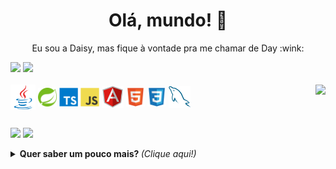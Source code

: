 <h1 align="center">Olá, mundo! 👋</h1> 


<p align="center">Eu sou a Daisy, mas fique à vontade pra me chamar de Day :wink:</p>

<div >
  <img height="170em" src="https://github-readme-stats.vercel.app/api?username=Day-Namite&theme=midnight-purple&show_icons=true"/>
  <img height="170em" src="https://github-readme-stats.vercel.app/api/top-langs/?username=Day-Namite&layout=compact&theme=midnight-purple"/>
</div>


<div style="display: inline_block"><br>

<img align="center" height="40" width="40" src="https://raw.githubusercontent.com/devicons/devicon/master/icons/java/java-original.svg">
<img align="center" height="30" width="30" src="https://raw.githubusercontent.com/devicons/devicon/master/icons/spring/spring-original.svg">
<img align="center" height="30" width="30" src="https://raw.githubusercontent.com/devicons/devicon/master/icons/typescript/typescript-plain.svg">
<img align="center" height="30" width="30" src="https://raw.githubusercontent.com/devicons/devicon/master/icons/javascript/javascript-original.svg">
<img align="center" height="35" width="35" src="https://raw.githubusercontent.com/devicons/devicon/master/icons/angularjs/angularjs-original.svg">
<img align="center" height="30" width="30" src="https://raw.githubusercontent.com/devicons/devicon/master/icons/html5/html5-original.svg">
<img align="center" height="30" width="30" src="https://raw.githubusercontent.com/devicons/devicon/master/icons/css3/css3-original.svg">
<img align="center" height="35" width="35" src="https://raw.githubusercontent.com/devicons/devicon/master/icons/mysql/mysql-original.svg">
<img align="right" src="http://pa1.narvii.com/6853/600b1486b2dda8d6976e915d55e19662aa9cdfdd_00.gif">
	</div>
	
 ##
 
<div> 
  <a href = "mailto:daisybarbosa.p@gmail.com"><img src="https://img.shields.io/badge/-Gmail-%23333?style=for-the-badge&logo=gmail&logoColor=white" target="_blank"></a>
  <a href="https://www.linkedin.com/in/daisy-barbosa/" target="_blank"><img src="https://img.shields.io/badge/-LinkedIn-%230077B5?style=for-the-badge&logo=linkedin&logoColor=white" target="_blank"></a> 
</div>


<p align="center">
<details></p> <p align="center">
	<summary> <b> Quer saber um pouco mais? </b> <i>(Clique aqui!)</i> </summary> </p>

	
Sou apaixonada por música e poesia, uma pessoa do amor mesmo e quando bate a inspiração também escrevo... Gosto muito de ver séries e filmes, ainda mais se for animação. 

Descobri na infância minha admiração pela tecnologia, quando acompanhava meu irmão no curso de computação. Pra uma criança periférica, sem computador, fazer um e-mail, jogar no click jogos, desenhar no paint era surreal e mesmo sendo muito tímida aprendia observando.

Superei a minha timidez lá no ensino médio, onde conheci as minhas melhores amigas e montamos uma banda. Eu tinha uma pequena noção de violão, mas queria ser baixista, daí a gente segurou uma na mão da outra e fomos juntas aprender a tocar e exercitar a paciência. Me arrisco a dizer que foi aí que eu aprendi a trabalhar em equipe.

Sempre quis ser uma pessoa independente, então comecei a trabalhar fora aos 13 anos de idade e atuei em várias áreas, aquele pau pra toda obra mesmo, sabe? Mas foi no meu último emprego, que desenvolvi a liderança e fui promovida à supervisora, lá eu tinha que cuidar de uma grande equipe. Gosto de ajudar pessoas, então foi uma alegria imensa ajudar outros 3 liderados a serem promovidos também.

Mas sentia que faltava alguma coisa que fizesse meu olho brilhar, igual o da Daisynha criança e aí, conheci a Generation, que foi onde eu aprendi sobre BSMs como a persistencia, mentalidade de crescimento, responsabilidade pessoal e as hard skills que me trouxeram conhecimento da linguagem java, em Mysql, em Spring Boot, Angular, então eu finalmente iniciei meu caminho onde eu queria, hoje sou uma dev Java Jr Fullstack, em busca de aprimoramento na carreira. Em algum momento, eu pensei que talvez fosse tarde pra mim, mas como já disse Schopenhauer : *A glória é tanto mais tardia quanto mais duradoura há de ser, porque todo fruto delicioso amadurece lentamente.*

	
	
	

	




